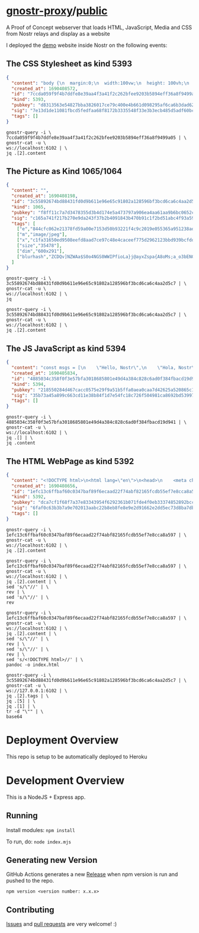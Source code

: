 # [gnostr-proxy](https://github.com/gnostr-org/gnostr-proxy)/[public](https://github.com/gnostr-org/gnostr-web.git)

A Proof of Concept webserver that loads HTML, JavaScript, Media and CSS from Nostr relays and display as a website

I deployed the [demo](demo/index.html) website inside Nostr on the following events: 

## The CSS Stylesheet as kind 5393

```json
{
  "content": "body {\n  margin:0;\n  width:100vw;\n  height: 100vh;\n  display: flex;\n  align-items: center;\n  justify-content: center;\n  overflow:hidden;\n  background-size: cover;\n  background-color:#000000;\n  color:white;\n  font-family: Verdana, Geneva, Tahoma, sans-serif;\n  font-weight: bold;\n}\n.background-text {\n  font-size: 200px;\n  letter-spacing: 20px;\n\n  color:transparent;\n  background-clip: text;\n  -webkit-text-fill-color: transparent;\n  -webkit-background-clip: text;\n\n  background-image: url(\"3c55892674bd88431fd0d9b611e96e65c91802a128596bf3bcd6ca6c4aa2d5c7\");\n  background-size: 120%;  \n  animation: bg-animation 30s cubic-bezier(0.3,0,0.7,1) infinite;\n}\n@keyframes bg-animation {\n  0% {background-position: 50% 50%;}\n  33% {background-position: 100% 100%;}\n  66% {background-position: 0% 0%;}\n  100% {background-position: 50% 50%;}\n}",
  "created_at": 1690408572,
  "id": "7ccda059f9f4b7ddfe8e39aa4f3a41f2c262bfee9203b5894eff36a8f9499a05",
  "kind": 5393,
  "pubkey": "d8313563e54827bba3826017ce79c400e4b661d098295af6ca6b3dad620d7bea",
  "sig": "7e13d1de11081fbcd5fedfaa68f8172b3335548f33e3b3ecb485d5adf60bc9a9454f1bba536a68ae36f76ccccd4f5a51a8f4bd35393e73746e5b42e29f02e0fb",
  "tags": []
}
```

```
gnostr-query -i \
7ccda059f9f4b7ddfe8e39aa4f3a41f2c262bfee9203b5894eff36a8f9499a05 | \
gnostr-cat -u \
ws://localhost:6102 | \
jq .[2].content
```

## The Picture as Kind 1065/1064

```json
{
  "content": "",
  "created_at": 1690408198,
  "id": "3c55892674bd88431fd0d9b611e96e65c91802a128596bf3bcd6ca6c4aa2d5c7",
  "kind": 1065,
  "pubkey": "f8ff11c7a7d3478355d3b4d174e5a473797a906ea4aa61aa9b6bc0652c1ea17a",
  "sig": "c165a741f217b270e9da243f37b2b4091843b470b91c1f2bd51abc4f93a59668285c8af19eae5b73367273dad47c8201a0496f6a4b6b3a1564398f6c3474d826",
  "tags": [
    ["e","844cfc062e21378fd59a00e7153d50b93221f4c9c2019e055365a951238adebe"],
    ["m","image/jpeg"],
    ["x","c1fa31650ed9508eefd8aad7ce97c48e4caceef775d2962123bbd939bcfdd102"],
    ["size","35478"],
    ["dim","600x291"],
    ["blurhash","ZCDQv]NZWAa$S0o4NGS0WWIPfioLa}j@ayxZspa{A8oMs;a_o3bENGjcoL-Cj[WWj?juju$+WnWV"]
  ]
}
```

```
gnostr-query -i \
3c55892674bd88431fd0d9b611e96e65c91802a128596bf3bcd6ca6c4aa2d5c7 | \
gnostr-cat -u \
ws://localhost:6102 | \
jq

```

```
gnostr-query -i \
3c55892674bd88431fd0d9b611e96e65c91802a128596bf3bcd6ca6c4aa2d5c7 | \
gnostr-cat -u \
ws://localhost:6102 | \
jq .[2].content
```

## The JS JavaScript as kind 5394

```json
{
  "content": "const msgs = [\n    \"Hello, Nostr\",\n    \"Hola, Nostr\",\n    \"Ciao, Nostr\", \n    \"こんにちは, Nostr\"\n]\n\nvar index = 0\n\nfunction changeMessage() {\n    // Refresh DIV with new content.\n    index = (index+1) % msgs.length\n    document.getElementById(\"msg\").innerHTML = msgs[index]\n}\n\nlet reload = window.setInterval('changeMessage()', 1000);",
  "created_at": 1690405834,
  "id": "4885034c358f0f3e57bfa3018685801e49d4a384c828c6ad0f384fbacd19d941",
  "kind": 5394,
  "pubkey": "218550284d467cacc0575e29f9a51b5ffa0aea0caa7d42625a520865c1e217e9",
  "sig": "35b73a45a899c663cd11e38b84f1d7e54fc18c726f504981ca8692bd53997c99eb6a224b29aa320b802c691289b915ccd7f2d6b846c0ba6b5312fb52affb460b",
  "tags": []
}
```

```
gnostr-query -i \
4885034c358f0f3e57bfa3018685801e49d4a384c828c6ad0f384fbacd19d941 | \
gnostr-cat -u \
ws://localhost:6102 | \
jq .[] | \
jq .content
```


## The HTML WebPage as kind 5392

```json
{
  "content": "<!DOCTYPE html>\n<html lang=\"en\">\n<head>\n    <meta charset=\"UTF-8\">\n    <title>Nostr Web Test</title>\n    <link rel=\"stylesheet\" type=\"text/css\" href=\"7ccda059f9f4b7ddfe8e39aa4f3a41f2c262bfee9203b5894eff36a8f9499a05\" />\n</head>\n<body>\n    <div class=\"background-text\" id=\"msg\">HELLO, Nostr</div>\n\n    <script src=\"4885034c358f0f3e57bfa3018685801e49d4a384c828c6ad0f384fbacd19d941\"></script>\n</body>\n</html>",
  "created_at": 1690408656,
  "id": "1efc13c6ffbaf60c0347baf89f6ecaad22f74abf82165fcdb55ef7e8cca8a597",
  "kind": 5392,
  "pubkey": "dca7cf1f68f7a37e83343954f6292361b071fde4f0eb33374852892bccb2ac11",
  "sig": "6faf0c63b3b7a9e702013aabc22b8eb8fe8e9e2d91662e2dd5ec73d8ba7db066e09db9135835a41aaab89c9391d02a66ab1c2d55722e37e18e58e3bc3020bd5a",
  "tags": []
}
```

```
gnostr-query -i \
1efc13c6ffbaf60c0347baf89f6ecaad22f74abf82165fcdb55ef7e8cca8a597 | \
gnostr-cat -u \
ws://localhost:6102 | \
jq .[2].content
```

```
gnostr-query -i \
1efc13c6ffbaf60c0347baf89f6ecaad22f74abf82165fcdb55ef7e8cca8a597 | \
gnostr-cat -u \
ws://localhost:6102 | \
jq .[2].content | \
sed 's/\"//' | \
rev | \
sed 's/\"//' | \
rev
```


```
gnostr-query -i \
1efc13c6ffbaf60c0347baf89f6ecaad22f74abf82165fcdb55ef7e8cca8a597 | \
gnostr-cat -u \
ws://localhost:6102 | \
jq .[2].content | \
sed 's/\"//' | \
rev | \
sed 's/\"//' | \
rev | \
sed 's/<!DOCTYPE html>//' | \
pandoc -o index.html
```


```
gnostr-query -i \
3c55892674bd88431fd0d9b611e96e65c91802a128596bf3bcd6ca6c4aa2d5c7 | \
gnostr-cat -u \
ws://127.0.0.1:6102 | \
jq .[2].tags | \
jq .[5] | \
jq .[1] | \
tr -d "\"" | \
base64
```

# Deployment Overview

This repo is setup to be automatically deployed to Heroku

# Development Overview

This is a NodeJS + Express app. 

## Running

Install modules:
`npm install`

To run, do:
`node index.mjs`

## Generating new Version

GitHub Actions generates a new [Release](https://github.com/vitorpamplona/nostr-web-server/releases) when npm version is run and pushed to the repo.

```
npm version <version number: x.x.x>
```

## Contributing

[Issues](https://github.com/vitorpamplona/nostr-web-server/issues) and [pull requests](https://github.com/vitorpamplona/nostr-web-server/pulls) are very welcome! :)

